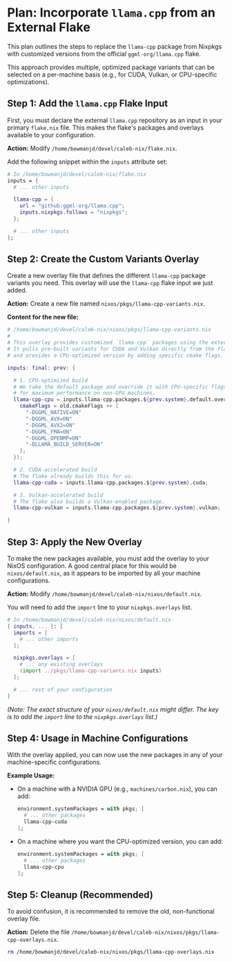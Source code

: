 # Plan: Incorporate `llama.cpp` from an External Flake

This plan outlines the steps to replace the `llama-cpp` package from Nixpkgs with customized versions from the official `ggml-org/llama.cpp` flake.

This approach provides multiple, optimized package variants that can be selected on a per-machine basis (e.g., for CUDA, Vulkan, or CPU-specific optimizations).

## Step 1: Add the `llama.cpp` Flake Input

First, you must declare the external `llama.cpp` repository as an input in your primary `flake.nix` file. This makes the flake's packages and overlays available to your configuration.

**Action:** Modify `/home/bowmanjd/devel/caleb-nix/flake.nix`.

Add the following snippet within the `inputs` attribute set:

```nix
# In /home/bowmanjd/devel/caleb-nix/flake.nix
inputs = {
  # ... other inputs

  llama-cpp = {
    url = "github:ggml-org/llama.cpp";
    inputs.nixpkgs.follows = "nixpkgs";
  };

  # ... other inputs
};
```

## Step 2: Create the Custom Variants Overlay

Create a new overlay file that defines the different `llama-cpp` package variants you need. This overlay will use the `llama-cpp` flake input we just added.

**Action:** Create a new file named `nixos/pkgs/llama-cpp-variants.nix`.

**Content for the new file:**

```nix
# /home/bowmanjd/devel/caleb-nix/nixos/pkgs/llama-cpp-variants.nix
#
# This overlay provides customized `llama-cpp` packages using the external flake.
# It pulls pre-built variants for CUDA and Vulkan directly from the flake,
# and provides a CPU-optimized version by adding specific cmake flags.

inputs: final: prev: {

  # 1. CPU-optimized build
  # We take the default package and override it with CPU-specific flags
  # for maximum performance on non-GPU machines.
  llama-cpp-cpu = inputs.llama-cpp.packages.${prev.system}.default.overrideAttrs (old: {
    cmakeFlags = old.cmakeFlags ++ [
      "-DGGML_NATIVE=ON"
      "-DGGML_AVX=ON"
      "-DGGML_AVX2=ON"
      "-DGGML_FMA=ON"
      "-DGGML_OPENMP=ON"
      "-DLLAMA_BUILD_SERVER=ON"
    ];
  });

  # 2. CUDA-accelerated build
  # The flake already builds this for us.
  llama-cpp-cuda = inputs.llama-cpp.packages.${prev.system}.cuda;

  # 3. Vulkan-accelerated build
  # The flake also builds a Vulkan-enabled package.
  llama-cpp-vulkan = inputs.llama-cpp.packages.${prev.system}.vulkan;

}
```

## Step 3: Apply the New Overlay

To make the new packages available, you must add the overlay to your NixOS configuration. A good central place for this would be `nixos/default.nix`, as it appears to be imported by all your machine configurations.

**Action:** Modify `/home/bowmanjd/devel/caleb-nix/nixos/default.nix`.

You will need to add the `import` line to your `nixpkgs.overlays` list.

```nix
# In /home/bowmanjd/devel/caleb-nix/nixos/default.nix
{ inputs, ... }: {
  imports = [
    # ... other imports
  ];

  nixpkgs.overlays = [
    # ... any existing overlays
    (import ../pkgs/llama-cpp-variants.nix inputs)
  ];

  # ... rest of your configuration
}
```
*(Note: The exact structure of your `nixos/default.nix` might differ. The key is to add the `import` line to the `nixpkgs.overlays` list.)*

## Step 4: Usage in Machine Configurations

With the overlay applied, you can now use the new packages in any of your machine-specific configurations.

**Example Usage:**

-   On a machine with a NVIDIA GPU (e.g., `machines/carbon.nix`), you can add:
    ```nix
    environment.systemPackages = with pkgs; [
      # ... other packages
      llama-cpp-cuda
    ];
    ```

-   On a machine where you want the CPU-optimized version, you can add:
    ```nix
    environment.systemPackages = with pkgs; [
      # ... other packages
      llama-cpp-cpu
    ];
    ```

## Step 5: Cleanup (Recommended)

To avoid confusion, it is recommended to remove the old, non-functional overlay file.

**Action:** Delete the file `/home/bowmanjd/devel/caleb-nix/nixos/pkgs/llama-cpp-overlays.nix`.

```bash
rm /home/bowmanjd/devel/caleb-nix/nixos/pkgs/llama-cpp-overlays.nix
```